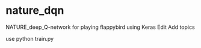 # nature_dqn
NATURE_deep_Q-network for playing flappybird using Keras Edit Add topics

use python train.py 
